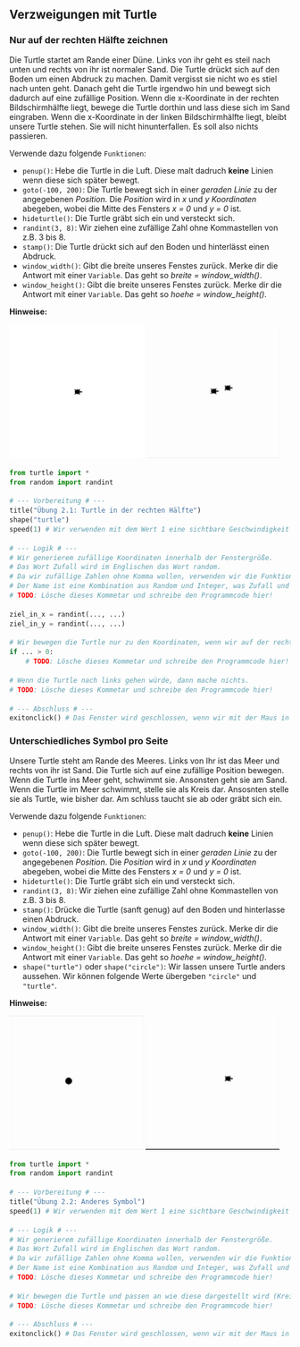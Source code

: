 ## Verzweigungen mit Turtle
### Nur auf der rechten Hälfte zeichnen
Die Turtle startet am Rande einer Düne. Links von ihr geht es steil nach unten und rechts von ihr ist normaler Sand. Die Turtle drückt sich auf den Boden um einen Abdruck zu machen. Damit vergisst sie nicht wo es stiel nach unten geht. Danach geht die Turtle irgendwo hin und bewegt sich dadurch auf eine zufällige Position. Wenn die x-Koordinate in der rechten Bildschirmhälfte liegt, bewege die Turtle dorthin und lass diese sich im Sand eingraben. Wenn die x-Koordinate in der linken Bildschirmhälfte liegt, bleibt unsere Turtle stehen. Sie will nicht hinunterfallen. Es soll also nichts passieren. 

Verwende dazu folgende ``Funktionen``:
* ``penup()``: Hebe die Turtle in die Luft. Diese malt dadruch **keine** Linien wenn diese sich später bewegt.
* ``goto(-100, 200)``: Die Turtle bewegt sich in einer *geraden Linie* zu der angegebenen *Position*. Die *Position* wird in *x* und *y* *Koordinaten* abegeben, wobei die Mitte des Fensters *x = 0* und *y = 0* ist.
* ``hideturtle()``: Die Turtle gräbt sich ein und versteckt sich.
* ``randint(3, 8)``: Wir ziehen eine zufällige Zahl ohne Kommastellen von z.B. 3 bis 8.
* ``stamp()``: Die Turtle drückt sich auf den Boden und hinterlässt einen Abdruck.
* ``window_width()``: Gibt die breite unseres Fenstes zurück. Merke dir die Antwort mit einer ``Variable``. Das geht so *breite = window_width()*.
* ``window_height()``: Gibt die breite unseres Fenstes zurück. Merke dir die Antwort mit einer ``Variable``. Das geht so *hoehe = window_height()*.

**Hinweise:**
<div style="text-align: left;">
    <img style="" height="240" width="240" src="images/2.1-left.png">
    <img style="" height="240" width="240" src="images/2.1-right.gif">
</div>

```python
from turtle import *
from random import randint

# --- Vorbereitung # ---
title("Übung 2.1: Turtle in der rechten Hälfte")
shape("turtle")
speed(1) # Wir verwenden mit dem Wert 1 eine sichtbare Geschwindigkeit der Turtle.

# --- Logik # ---
# Wir generierem zufällige Koordinaten innerhalb der Fenstergröße.
# Das Wort Zufall wird im Englischen das Wort random. 
# Da wir zufällige Zahlen ohne Komma wollen, verwenden wir die Funktion randint.
# Der Name ist eine Kombination aus Random und Integer, was Zufall und Zahl ohne Komma bedeutet.
# TODO: Lösche dieses Kommetar und schreibe den Programmcode hier!

ziel_in_x = randint(..., ...)
ziel_in_y = randint(..., ...)

# Wir bewegen die Turtle nur zu den Koordinaten, wenn wir auf der rechten Bildschirmhälfte uns befinden.
if ... > 0:
    # TODO: Lösche dieses Kommetar und schreibe den Programmcode hier!

# Wenn die Turtle nach links gehen würde, dann mache nichts.
# TODO: Lösche dieses Kommetar und schreibe den Programmcode hier!

# --- Abschluss # ---
exitonclick() # Das Fenster wird geschlossen, wenn wir mit der Maus in das Fenster klicken.
```

### Unterschiedliches Symbol pro Seite
Unsere Turtle steht am Rande des Meeres. Links von Ihr ist das Meer und rechts von ihr ist Sand. Die Turtle sich auf eine zufällige Position bewegen. Wenn die Turtle ins Meer geht, schwimmt sie. Ansonsten geht sie am Sand. Wenn die Turtle im Meer schwimmt, stelle sie als Kreis dar. Ansosnten stelle sie als Turtle, wie bisher dar. Am schluss taucht sie ab oder gräbt sich ein.

Verwende dazu folgende ``Funktionen``:
* ``penup()``: Hebe die Turtle in die Luft. Diese malt dadruch **keine** Linien wenn diese sich später bewegt.
* ``goto(-100, 200)``: Die Turtle bewegt sich in einer *geraden Linie* zu der angegebenen *Position*. Die *Position* wird in *x* und *y* *Koordinaten* abegeben, wobei die Mitte des Fensters *x = 0* und *y = 0* ist.
* ``hideturtle()``: Die Turtle gräbt sich ein und versteckt sich.
* ``randint(3, 8)``: Wir ziehen eine zufällige Zahl ohne Kommastellen von z.B. 3 bis 8.
* ``stamp()``: Drücke die Turtle (sanft genug) auf den Boden und hinterlasse einen Abdruck.
* ``window_width()``: Gibt die breite unseres Fenstes zurück. Merke dir die Antwort mit einer ``Variable``. Das geht so *breite = window_width()*.
* ``window_height()``: Gibt die breite unseres Fenstes zurück. Merke dir die Antwort mit einer ``Variable``. Das geht so *hoehe = window_height()*.
* ``shape("turtle")`` oder ``shape("circle")``: Wir lassen unsere Turtle anders aussehen. Wir können folgende Werte übergeben ``"circle"`` und ``"turtle"``. 

**Hinweise:**
<div style="text-align: left;">
    <img style="" height="240" width="240" src="images/2.2-left.gif">
    <img style="" height="240" width="240" src="images/2.2-right.gif">
</div>

```python
from turtle import *
from random import randint

# --- Vorbereitung # ---
title("Übung 2.2: Anderes Symbol")
speed(1) # Wir verwenden mit dem Wert 1 eine sichtbare Geschwindigkeit der Turtle.

# --- Logik # ---
# Wir generierem zufällige Koordinaten innerhalb der Fenstergröße.
# Das Wort Zufall wird im Englischen das Wort random. 
# Da wir zufällige Zahlen ohne Komma wollen, verwenden wir die Funktion randint.
# Der Name ist eine Kombination aus Random und Integer, was Zufall und Zahl ohne Komma bedeutet.
# TODO: Lösche dieses Kommetar und schreibe den Programmcode hier!

# Wir bewegen die Turtle und passen an wie diese dargestellt wird (Kreis oder Turtle). 
# TODO: Lösche dieses Kommetar und schreibe den Programmcode hier!

# --- Abschluss # ---
exitonclick() # Das Fenster wird geschlossen, wenn wir mit der Maus in das Fenster klicken.
```